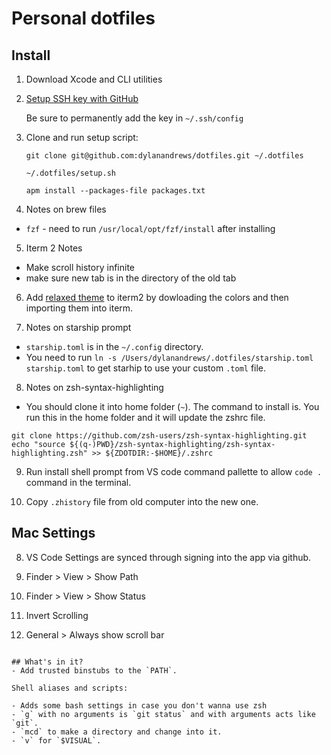 # Personal dotfiles

## Install

1. Download Xcode and CLI utilities

2. [Setup SSH key with GitHub](https://help.github.com/articles/generating-a-new-ssh-key-and-adding-it-to-the-ssh-agent/)

   Be sure to permanently add the key in `~/.ssh/config`

3. Clone and run setup script:

   ```
   git clone git@github.com:dylanandrews/dotfiles.git ~/.dotfiles

   ~/.dotfiles/setup.sh

   apm install --packages-file packages.txt
   ```

4. Notes on brew files
  * `fzf` - need to run `/usr/local/opt/fzf/install` after installing

5. Iterm 2 Notes
  * Make scroll history infinite
  * make sure new tab is in the directory of the old tab


6. Add [relaxed theme](https://github.com/Relaxed-Theme/relaxed-terminal-themes#installation-1) to iterm2 by dowloading the colors and then importing them into iterm.

7. Notes on starship prompt
  * `starship.toml` is in the `~/.config` directory.
  * You need to run `ln -s /Users/dylanandrews/.dotfiles/starship.toml starship.toml` to get starhip to use your custom `.toml` file.

8. Notes on zsh-syntax-highlighting
  * You should clone it into home folder (`~`). The command to install is. You run this in the home folder and it will update the zshrc file.
  ```
  git clone https://github.com/zsh-users/zsh-syntax-highlighting.git
  echo "source ${(q-)PWD}/zsh-syntax-highlighting/zsh-syntax-highlighting.zsh" >> ${ZDOTDIR:-$HOME}/.zshrc
  ```

9. Run install shell prompt from VS code command pallette to allow `code .` command in the terminal.

10. Copy `.zhistory` file from old computer into the new one.
## Mac Settings

8. VS Code Settings are synced through signing into the app via github.

1. Finder > View > Show Path

2. Finder > View > Show Status

3. Invert Scrolling

4. General > Always show scroll bar

```

## What's in it?
- Add trusted binstubs to the `PATH`.

Shell aliases and scripts:

- Adds some bash settings in case you don't wanna use zsh
- `g` with no arguments is `git status` and with arguments acts like `git`.
- `mcd` to make a directory and change into it.
- `v` for `$VISUAL`.

```
